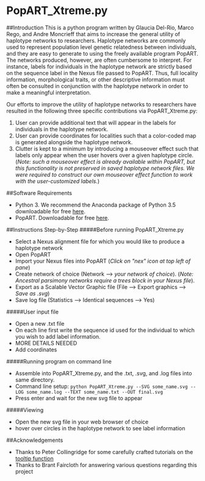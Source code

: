 # PopART_Xtreme.py



##Introduction
This is a python program written by Glaucia Del-Rio, Marco Rego, and Andre Moncrieff 
that aims to increase the general utility of haplotype networks to researchers. 
Haplotype networks are commonly used to represent population level genetic relatedness 
between individuals, and they are easy to generate to using the freely available program 
PopART. The networks produced, however, are often cumbersome to interpret. For instance, 
labels for individuals in the haplotype network are strictly based on the sequence label 
in the Nexus file passed to PopART. Thus, full locality information, morphological traits, 
or other descriptive information must often be consulted in conjunction with the 
haplotype network in order to make a meaningful interpretation. 

Our efforts to improve the utility of haplotype networks to researchers have resulted in
the following three specific contributions via PopART_Xtreme.py:

1. User can provide additional text that will appear in the labels for individuals in the 
haplotype network.
2. User can provide coordinates for localities such that a color-coded map is 
generated alongside the haplotype network.
3. Clutter is kept to a minimum by introducing a mouseover effect such that labels only 
appear when the user hovers over a given haplotype circle. (*Note: such a mouseover effect 
is already available within PopART, but this functionality is not preserved in saved 
haplotype network files. We were required to construct our own mouseover effect 
function to work with the user-customized labels.*)



##Software Requirements
- Python 3. We recommend the Anaconda package of Python 3.5 downloadable for free [here](https://www.continuum.io/downloads).
- PopART. Downloadable for free [here](http://popart.otago.ac.nz/downloads.shtml).



##Instructions Step-by-Step
#####Before running PopART_Xtreme.py
- Select a Nexus alignment file for which you would like to produce a haplotype network
- Open PopART
- Import your Nexus files into PopART (*Click on "nex" icon at top left of pane*)
- Create network of choice (Network --> *your network of choice*). (*Note: Ancestral parsimony
networks require a trees block in your Nexus file*).
- Export as a Scalable Vector Graphic file (File --> Export graphics --> *Save as .svg*)
- Save log file (Statistics --> Identical sequences --> Yes)


#####User input file
- Open a new .txt file
- On each line first write the sequence id used for the individual to which you wish to 
add label information.
- MORE DETAILS NEEDED
- Add coordinates


#####Running program on command line
- Assemble into PopART_Xtreme.py, and the .txt, .svg, and .log files into same directory.
- Command line setup:
`python PopART_Xtreme.py --SVG some_name.svg --LOG some_name.log --TEXT some_name.txt
--OUT final.svg`
- Press enter and wait for the new svg file to appear 


#####Viewing
- Open the new svg file in your web browser of choice
- hover over circles in the haplotype network to see label information



##Acknowledgements
- Thanks to Peter Collingridge for some carefully crafted tutorials on the [tooltip 
function](http://www.petercollingridge.co.uk/interactive-svg-components/tooltip)
- Thanks to Brant Faircloth for answering various questions regarding this project









 








